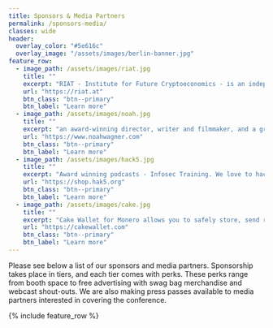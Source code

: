 ```yaml
---
title: Sponsors & Media Partners
permalink: /sponsors-media/
classes: wide
header:
  overlay_color: "#5e616c"
  overlay_image: "/assets/images/berlin-banner.jpg"
feature_row:
  - image_path: /assets/images/riat.jpg
    title: ""
    excerpt: "RIAT - Institute for Future Cryptoeconomics - is an independent organisation established in Vienna in 2012. It consists of an international network of researchers, developers and experimentalists who seek to advance the adoption of cryptography and privacy technology across disciplines."
    url: "https://riat.at"
    btn_class: "btn--primary"
    btn_label: "Learn more"
  - image_path: /assets/images/noah.jpg
    title: ""
    excerpt: "an award-winning director, writer and filmmaker, and a graduate of NYU’s Tisch School of the Arts. Noah specializes in ‘grounded genre’ – everything from science fiction to magical realism, moody atmosphere to playful whimsy, and any permutation in between – but always building a world rooted in our own."
    url: "https://www.noahwagner.com"
    btn_class: "btn--primary"
    btn_label: "Learn more"
  - image_path: /assets/images/hack5.jpg
    title: ""
    excerpt: "Award winning podcasts - Infosec Training. We love to hack, and we're inspired by the open & supportive nature of the hacker culture. At Hak5 we're committed to elevating the information security industry, by educating, equipping and encouraging this all-inclusive community – one where all hackers belong."
    url: "https://shop.hak5.org"
    btn_class: "btn--primary"
    btn_label: "Learn more"
  - image_path: /assets/images/cake.jpg
    title: ""
    excerpt: "Cake Wallet for Monero allows you to safely store, send receive and exchange your Monero, with a built-in exchange for Monero, Bitcoin, Litecoin, Ethereum, Bitcoin Cash, and Dash."
    url: "https://cakewallet.com"
    btn_class: "btn--primary"
    btn_label: "Learn more"
---
```


Please see below a list of our sponsors and media partners. Sponsorship takes place in tiers, and each tier comes with perks. These perks range from booth space to free advertising with swag bag merchandise and webcast shout-outs. We are also making press passes available to media partners interested in covering the conference.

{% include feature_row %}
